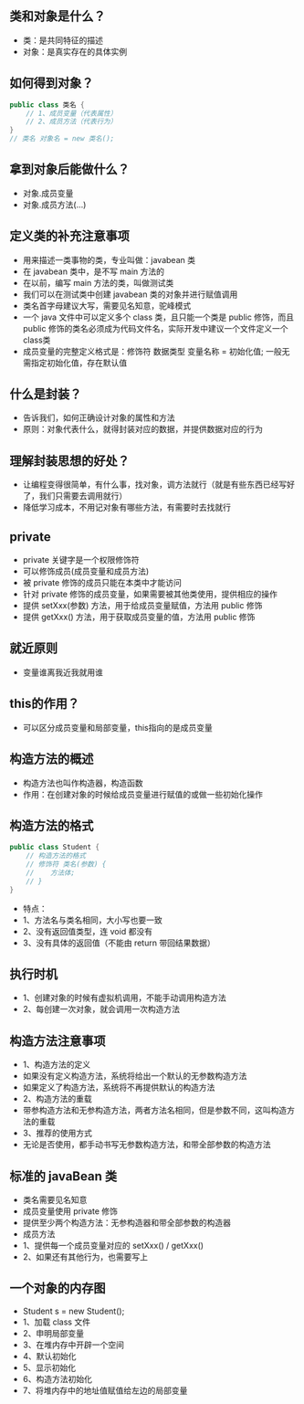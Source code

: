 ## 类和对象是什么？
* 类：是共同特征的描述
* 对象：是真实存在的具体实例

## 如何得到对象？
```java
public class 类名 {
    // 1、成员变量（代表属性）
    // 2、成员方法（代表行为）
}
// 类名 对象名 = new 类名();
```

## 拿到对象后能做什么？
* 对象.成员变量
* 对象.成员方法(...)

## 定义类的补充注意事项
* 用来描述一类事物的类，专业叫做：javabean 类
* 在 javabean 类中，是不写 main 方法的
* 在以前，编写 main 方法的类，叫做测试类
* 我们可以在测试类中创建 javabean 类的对象并进行赋值调用
* 类名首字母建议大写，需要见名知意，驼峰模式
* 一个 java 文件中可以定义多个 class 类，且只能一个类是 public 修饰，而且 public 修饰的类名必须成为代码文件名，实际开发中建议一个文件定义一个class类
* 成员变量的完整定义格式是：修饰符 数据类型 变量名称 = 初始化值; 一般无需指定初始化值，存在默认值

## 什么是封装？
* 告诉我们，如何正确设计对象的属性和方法
* 原则：对象代表什么，就得封装对应的数据，并提供数据对应的行为

## 理解封装思想的好处？
* 让编程变得很简单，有什么事，找对象，调方法就行（就是有些东西已经写好了，我们只需要去调用就行）
* 降低学习成本，不用记对象有哪些方法，有需要时去找就行

## private
* private 关键字是一个权限修饰符
* 可以修饰成员(成员变量和成员方法)
* 被 private 修饰的成员只能在本类中才能访问 
* 针对 private 修饰的成员变量，如果需要被其他类使用，提供相应的操作
* 提供 setXxx(参数) 方法，用于给成员变量赋值，方法用 public 修饰
* 提供 getXxx() 方法，用于获取成员变量的值，方法用 public 修饰

## 就近原则
* 变量谁离我近我就用谁

## this的作用？
* 可以区分成员变量和局部变量，this指向的是成员变量

## 构造方法的概述
* 构造方法也叫作构造器，构造函数
* 作用：在创建对象的时候给成员变量进行赋值的或做一些初始化操作

## 构造方法的格式
```java
public class Student {
    // 构造方法的格式
    // 修饰符 类名(参数) {
    //    方法体;
    // }
}
```
* 特点：
* 1、方法名与类名相同，大小写也要一致
* 2、没有返回值类型，连 void 都没有
* 3、没有具体的返回值（不能由 return 带回结果数据）

## 执行时机
* 1、创建对象的时候有虚拟机调用，不能手动调用构造方法
* 2、每创建一次对象，就会调用一次构造方法

## 构造方法注意事项
* 1、构造方法的定义
* 如果没有定义构造方法，系统将给出一个默认的无参数构造方法
* 如果定义了构造方法，系统将不再提供默认的构造方法
* 2、构造方法的重载
* 带参构造方法和无参构造方法，两者方法名相同，但是参数不同，这叫构造方法的重载
* 3、推荐的使用方式
* 无论是否使用，都手动书写无参数构造方法，和带全部参数的构造方法

## 标准的 javaBean 类
* 类名需要见名知意
* 成员变量使用 private 修饰
* 提供至少两个构造方法：无参构造器和带全部参数的构造器
* 成员方法
* 1、提供每一个成员变量对应的 setXxx() / getXxx()
* 2、如果还有其他行为，也需要写上

## 一个对象的内存图
* Student s = new Student();
* 1、加载 class 文件
* 2、申明局部变量
* 3、在堆内存中开辟一个空间
* 4、默认初始化
* 5、显示初始化
* 6、构造方法初始化
* 7、将堆内存中的地址值赋值给左边的局部变量